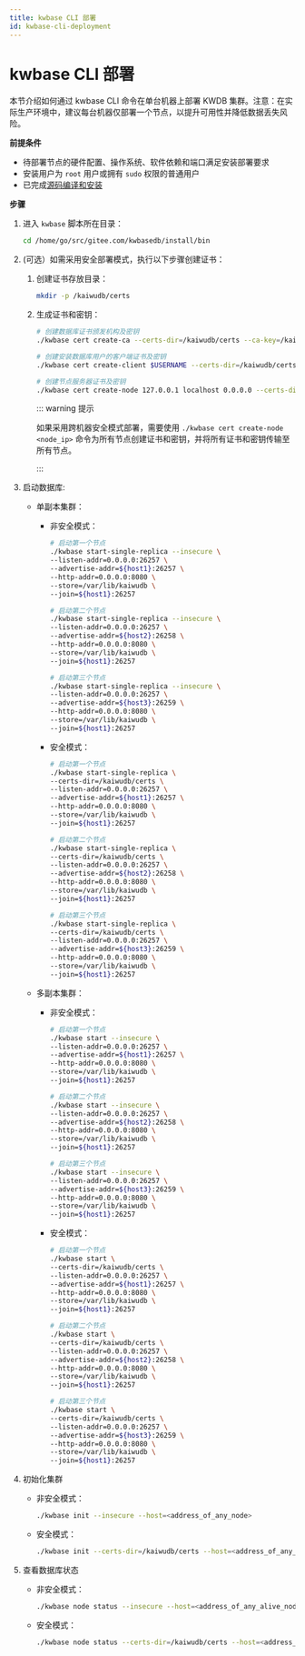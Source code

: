 ```yaml
---
title: kwbase CLI 部署
id: kwbase-cli-deployment
---
```


# kwbase CLI 部署

本节介绍如何通过 kwbase CLI  命令在单台机器上部署 KWDB 集群。注意：在实际生产环境中，建议每台机器仅部署一个节点，以提升可用性并降低数据丢失风险。

**前提条件**

- 待部署节点的硬件配置、操作系统、软件依赖和端口满足安装部署要求
- 安装用户为 `root` 用户或拥有 `sudo` 权限的普通用户
- 已完成[源码编译和安装](https://gitee.com/kwdb/kwdb#%E7%BC%96%E8%AF%91%E5%92%8C%E5%AE%89%E8%A3%85)

**步骤**

1. 进入 `kwbase` 脚本所在目录：

   ```bash
   cd /home/go/src/gitee.com/kwbasedb/install/bin
   ```

2. (可选）如需采用安全部署模式，执行以下步骤创建证书：

    1. 创建证书存放目录：

        ```bash
        mkdir -p /kaiwudb/certs
        ```

    2. 生成证书和密钥：

        ```bash
        # 创建数据库证书颁发机构及密钥
        ./kwbase cert create-ca --certs-dir=/kaiwudb/certs --ca-key=/kaiwudb/certs/ca.key
        
        # 创建安装数据库用户的客户端证书及密钥
        ./kwbase cert create-client $USERNAME --certs-dir=/kaiwudb/certs --ca-key=/kaiwudb/certs/ca.key
        
        # 创建节点服务器证书及密钥
        ./kwbase cert create-node 127.0.0.1 localhost 0.0.0.0 --certs-dir=/kaiwudb/certs --ca-key=/kaiwudb/certs/ca.key
        ```

        ::: warning 提示

        如果采用跨机器安全模式部署，需要使用 `./kwbase cert create-node <node_ip>` 命令为所有节点创建证书和密钥，并将所有证书和密钥传输至所有节点。

        :::

3. 启动数据库:

    - 单副本集群：

        - 非安全模式：

            ```bash
            # 启动第一个节点
            ./kwbase start-single-replica --insecure \
            --listen-addr=0.0.0.0:26257 \
            --advertise-addr=${host1}:26257 \
            --http-addr=0.0.0.0:8080 \
            --store=/var/lib/kaiwudb \
            --join=${host1}:26257

            # 启动第二个节点
            ./kwbase start-single-replica --insecure \
            --listen-addr=0.0.0.0:26257 \
            --advertise-addr=${host2}:26258 \
            --http-addr=0.0.0.0:8080 \
            --store=/var/lib/kaiwudb \
            --join=${host1}:26257

            # 启动第三个节点
            ./kwbase start-single-replica --insecure \
            --listen-addr=0.0.0.0:26257 \
            --advertise-addr=${host3}:26259 \
            --http-addr=0.0.0.0:8080 \
            --store=/var/lib/kaiwudb \
            --join=${host1}:26257
            ```

        - 安全模式：

            ```bash
            # 启动第一个节点
            ./kwbase start-single-replica \
            --certs-dir=/kaiwudb/certs \
            --listen-addr=0.0.0.0:26257 \
            --advertise-addr=${host1}:26257 \
            --http-addr=0.0.0.0:8080 \
            --store=/var/lib/kaiwudb \
            --join=${host1}:26257

            # 启动第二个节点
            ./kwbase start-single-replica \
            --certs-dir=/kaiwudb/certs \
            --listen-addr=0.0.0.0:26257 \
            --advertise-addr=${host2}:26258 \
            --http-addr=0.0.0.0:8080 \
            --store=/var/lib/kaiwudb \
            --join=${host1}:26257

            # 启动第三个节点
            ./kwbase start-single-replica \
            --certs-dir=/kaiwudb/certs \
            --listen-addr=0.0.0.0:26257 \
            --advertise-addr=${host3}:26259 \
            --http-addr=0.0.0.0:8080 \
            --store=/var/lib/kaiwudb \
            --join=${host1}:26257
            ```

    - 多副本集群：

        - 非安全模式：

            ```bash
            # 启动第一个节点
            ./kwbase start --insecure \
            --listen-addr=0.0.0.0:26257 \
            --advertise-addr=${host1}:26257 \
            --http-addr=0.0.0.0:8080 \
            --store=/var/lib/kaiwudb \
            --join=${host1}:26257

            # 启动第二个节点
            ./kwbase start --insecure \
            --listen-addr=0.0.0.0:26257 \
            --advertise-addr=${host2}:26258 \
            --http-addr=0.0.0.0:8080 \
            --store=/var/lib/kaiwudb \
            --join=${host1}:26257

            # 启动第三个节点
            ./kwbase start --insecure \
            --listen-addr=0.0.0.0:26257 \
            --advertise-addr=${host3}:26259 \
            --http-addr=0.0.0.0:8080 \
            --store=/var/lib/kaiwudb \
            --join=${host1}:26257
            ```

        - 安全模式：

            ```bash
            # 启动第一个节点
            ./kwbase start \
            --certs-dir=/kaiwudb/certs \
            --listen-addr=0.0.0.0:26257 \
            --advertise-addr=${host1}:26257 \
            --http-addr=0.0.0.0:8080 \
            --store=/var/lib/kaiwudb \
            --join=${host1}:26257

            # 启动第二个节点
            ./kwbase start \
            --certs-dir=/kaiwudb/certs \
            --listen-addr=0.0.0.0:26257 \
            --advertise-addr=${host2}:26258 \
            --http-addr=0.0.0.0:8080 \
            --store=/var/lib/kaiwudb \
            --join=${host1}:26257

            # 启动第三个节点
            ./kwbase start \
            --certs-dir=/kaiwudb/certs \
            --listen-addr=0.0.0.0:26257 \
            --advertise-addr=${host3}:26259 \
            --http-addr=0.0.0.0:8080 \
            --store=/var/lib/kaiwudb \
            --join=${host1}:26257
            ```

4. 初始化集群

    - 非安全模式：

        ```bash
        ./kwbase init --insecure --host=<address_of_any_node>
        ```

    - 安全模式：

        ```bash
        ./kwbase init --certs-dir=/kaiwudb/certs --host=<address_of_any_node>
        ```

5. 查看数据库状态

    - 非安全模式：

        ```bash
        ./kwbase node status --insecure --host=<address_of_any_alive_node>
        ```

    - 安全模式：

        ```bash
        ./kwbase node status --certs-dir=/kaiwudb/certs --host=<address_of_any_alive_node>
        ```

